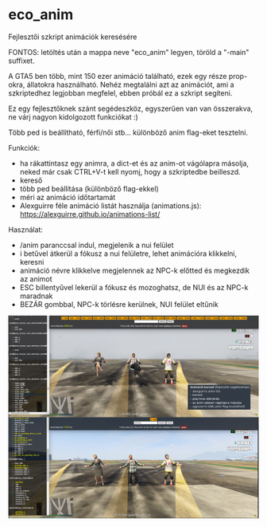 # eco_anim
Fejlesztői szkript animációk keresésére

FONTOS: letöltés után a mappa neve "eco_anim" legyen, töröld a "-main" suffixet.

A GTA5 ben több, mint 150 ezer animáció található, ezek egy része prop-okra, állatokra használható. Nehéz megtalálni azt az animációt, ami a szkriptedhez legjobban megfelel, ebben próbál ez a szkript segíteni.

Ez egy fejlesztőknek szánt segédeszköz, egyszerűen van van összerakva, ne várj nagyon kidolgozott funkciókat :)

Több ped is beállítható, férfi/női stb... különböző anim flag-eket tesztelni.

Funkciók:
 - ha rákattintasz egy animra, a dict-et és az anim-ot vágólapra másolja, neked már csak CTRL+V-t kell nyomj, hogy a szkriptedbe beilleszd.
 - kereső
 - több ped beállítása (különböző flag-ekkel)
 - méri az animáció időtartamát
 - Alexguirre féle animáció listát használja (animations.js): https://alexguirre.github.io/animations-list/

Használat:
 - /anim paranccsal indul, megjelenik a nui felület
 - i betűvel átkerül a fókusz a nui felületre, lehet animációra klikkelni, keresni
 - animáció névre klikkelve megjelennek az NPC-k előtted és megkezdik az animot
 - ESC billentyűvel  lekerül a fókusz és mozoghatsz, de NUI és az NPC-k maradnak
 - BEZÁR gombbal, NPC-k törlésre kerülnek, NUI felület eltűnik

![ecoanim preview](https://github.com/Ekhion76/eco_anim/blob/main/preview_images/eco_anim.jpg)
